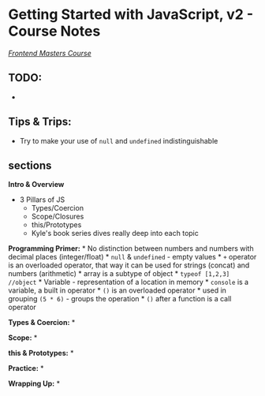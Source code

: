 # Getting Started with JavaScript, v2 - Course Notes #
*[Frontend Masters Course](https://frontendmasters.com/courses/getting-started-javascript-v2/)*

## TODO: ##
  * 

## Tips & Trips: ##
  * Try to make your use of `null` and `undefined` indistinguishable

## sections ##

**Intro & Overview**
  * 3 Pillars of JS
    * Types/Coercion
    * Scope/Closures
    * this/Prototypes
    * Kyle's book series dives really deep into each topic

**Programming Primer:**
    * No distinction between numbers and numbers with decimal places (integer/float)
    * `null` & `undefined` - empty values
    * `+` operator is an overloaded operator, that way it can be used for strings (concat) and numbers (arithmetic)
    * array is a subtype of object
      * `typeof [1,2,3] //object`
    * Variable - representation of a location in memory
    * `console` is a variable, a built in operator
    * `()` is an overloaded operator
      * used in grouping `(5 * 6)` - groups the operation
      * `()` after a function is a call operator

**Types & Coercion:**
  * 

**Scope:**
  * 

**this & Prototypes:**
  * 

**Practice:**
  * 

**Wrapping Up:**
  * 